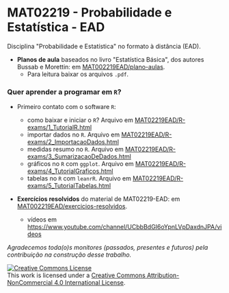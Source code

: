 # MAT02219 - Probabilidade e Estatística - EAD

Disciplina "Probabilidade e Estatística" no formato à distância (EAD).

* **Planos de aula** baseados no livro "Estatística Básica", dos autores Bussab e 
Morettin: em [MAT002219EAD/plano-aulas](plano-aulas).
    + Para leitura baixar os arquivos `.pdf`.

### Quer aprender a programar em `R`?
* Primeiro contato com o software `R`: 
    + como baixar e iniciar o `R`? Arquivo em [MAT02219EAD/R-exams/1_TutorialR.html](https://htmlpreview.github.io/?https://github.com/markus-stein/MAT02219EAD/blob/master/R-exams/1_TutorialR.html)
    + importar dados no `R`. Arquivo em [MAT02219EAD/R-exams/2_ImportacaoDados.html](https://htmlpreview.github.io/?https://github.com/markus-stein/MAT02219EAD/blob/master/R-exams/2_ImportacaoDados.html)
    + medidas resumo no `R`. Arquivo em [MAT02219EAD/R-exams/3_SumarizacaoDeDados.html](https://htmlpreview.github.io/?https://github.com/markus-stein/MAT02219EAD/blob/master/R-exams/3_SumarizacaoDeDados.html)
    + gráficos no `R` com `ggplot`. Arquivo em [MAT02219EAD/R-exams/4_TutorialGraficos.html](https://htmlpreview.github.io/?https://github.com/markus-stein/MAT02219EAD/blob/master/R-exams/4_TutorialGraficos.html)
    + tabelas no `R` com `leanrR`. Arquivo em [MAT02219EAD/R-exams/5_TutorialTabelas.html](https://htmlpreview.github.io/?https://github.com/markus-stein/MAT02219EAD/blob/master/R-exams/5_TutorialTabelas.html)


* **Exercícios resolvidos** do material de MAT02219-EAD: em [MAT002219EAD/exercicios-resolvidos](exercicios-resolvidos).
    + vídeos em https://www.youtube.com/channel/UCbbBdGI6oYpnLVpDaxdnJPA/videos


*Agradecemos toda(o)s monitores (passados, presentes e futuros) pela contribuição na construção desse trabalho.*

<a rel="license" href="http://creativecommons.org/licenses/by-nc/4.0/"><img alt="Creative Commons License" style="border-width:0" src="https://i.creativecommons.org/l/by-nc/4.0/88x31.png" /></a><br />This work is licensed under a <a rel="license" href="http://creativecommons.org/licenses/by-nc/4.0/">Creative Commons Attribution-NonCommercial 4.0 International License</a>.

